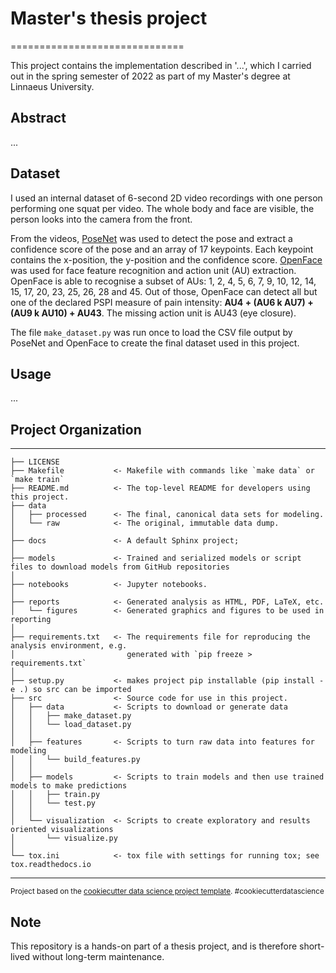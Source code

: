 # Master's thesis project
==============================

This project contains the implementation described in '...', which I carried out in the spring semester of 2022 as part of my Master's degree at Linnaeus University.

## Abstract

...

## Dataset 

I used an internal dataset of 6-second 2D video recordings with one person performing one squat per video. The whole body and face are visible, the person looks into the camera from the front.

From the videos, [PoseNet](https://github.com/tensorflow/tfjs-models/tree/master/posenet) was used to detect the pose and extract a confidence score of the pose and an array of 17 keypoints. Each keypoint contains the x-position, the y-position and the confidence score. [OpenFace](https://github.com/cmusatyalab/openface) was used for face feature recognition and action unit (AU) extraction. OpenFace is able to recognise a subset of AUs: 1, 2, 4, 5, 6, 7, 9, 10, 12, 14, 15, 17, 20, 23, 25, 26, 28 and 45. Out of those, OpenFace can detect all but one of the declared PSPI measure of pain intensity: **AU4 + (AU6 k AU7) + (AU9 k AU10) + AU43**. The missing action unit is AU43 (eye closure).

The file ```make_dataset.py``` was run once to load the CSV file output by PoseNet and OpenFace to create the final dataset used in this project.

## Usage

...

## Project Organization

------------
    ├── LICENSE
    ├── Makefile           <- Makefile with commands like `make data` or `make train`
    ├── README.md          <- The top-level README for developers using this project.
    ├── data
    │   ├── processed      <- The final, canonical data sets for modeling.
    │   └── raw            <- The original, immutable data dump.
    │
    ├── docs               <- A default Sphinx project;
    │
    ├── models             <- Trained and serialized models or script files to download models from GitHub repositories
    │
    ├── notebooks          <- Jupyter notebooks. 
    │
    ├── reports            <- Generated analysis as HTML, PDF, LaTeX, etc.
    │   └── figures        <- Generated graphics and figures to be used in reporting
    │
    ├── requirements.txt   <- The requirements file for reproducing the analysis environment, e.g.
    │                         generated with `pip freeze > requirements.txt`
    │
    ├── setup.py           <- makes project pip installable (pip install -e .) so src can be imported
    ├── src                <- Source code for use in this project.
    │   ├── data           <- Scripts to download or generate data
    │   │   ├── make_dataset.py
    │   │   └── load_dataset.py    
    │   │
    │   ├── features       <- Scripts to turn raw data into features for modeling
    │   │   └── build_features.py
    │   │
    │   ├── models         <- Scripts to train models and then use trained models to make predictions
    │   │   ├── train.py
    │   │   └── test.py
    │   │
    │   └── visualization  <- Scripts to create exploratory and results oriented visualizations
    │       └── visualize.py
    │
    └── tox.ini            <- tox file with settings for running tox; see tox.readthedocs.io
--------

<p><small>Project based on the <a target="_blank" href="https://drivendata.github.io/cookiecutter-data-science/">cookiecutter data science project template</a>. #cookiecutterdatascience</small></p>

## Note 

This repository is a hands-on part of a thesis project, and is therefore short-lived without long-term maintenance.